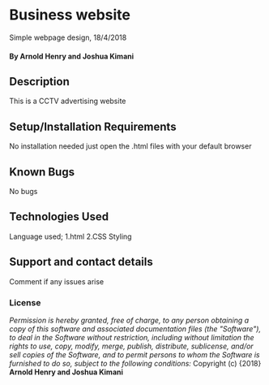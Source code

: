 # Business website
Simple webpage design, 18/4/2018
#### By **Arnold Henry and Joshua Kimani**
## Description
This is a CCTV advertising website
## Setup/Installation Requirements
No installation needed just open the .html files with your default browser
## Known Bugs
No bugs
## Technologies Used
Language used;
 1.html
 2.CSS Styling
## Support and contact details
Comment if any issues arise
### License
*Permission is hereby granted, free of charge, to any person obtaining a copy of this software and associated documentation files (the "Software"), to deal in the Software without restriction, including without limitation the rights to use, copy, modify, merge, publish, distribute, sublicense, and/or sell copies of the Software, and to permit persons to whom the Software is furnished to do so, subject to the following conditions:*
Copyright (c) {2018} **Arnold Henry and Joshua Kimani**
